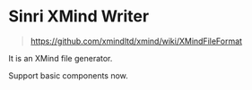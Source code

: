 # Sinri XMind Writer

> https://github.com/xmindltd/xmind/wiki/XMindFileFormat

It is an XMind file generator.

Support basic components now.